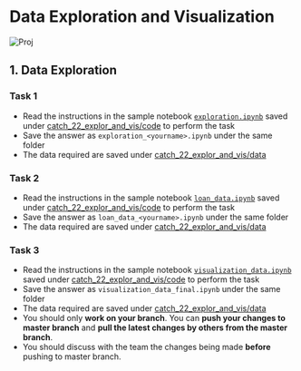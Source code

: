 # Data Exploration and Visualization
![Proj](https://img.shields.io/badge/proj-wip-yellowgreen.svg)

## 1. Data Exploration
### Task 1
- Read the instructions in the sample notebook [`exploration.ipynb`](./code/exploration.ipynb) saved under [catch_22_explor_and_vis/code](./code) to perform the task
- Save the answer as `exploration_<yourname>.ipynb` under the same folder
- The data required are saved under [catch_22_explor_and_vis/data](./data)

### Task 2
- Read the instructions in the sample notebook [`loan_data.ipynb`](./code/loan_data.ipynb) saved under [catch_22_explor_and_vis/code](./code) to perform the task
- Save the answer as `loan_data_<yourname>.ipynb` under the same folder
- The data required are saved under [catch_22_explor_and_vis/data](./data)

### Task 3
- Read the instructions in the sample notebook [`visualization_data.ipynb`](./code/visualization_data.ipynb) saved under [catch_22_explor_and_vis/code](./code) to perform the task
- Save the answer as `visualization_data_final.ipynb` under the same folder
- The data required are saved under [catch_22_explor_and_vis/data](./data)
- You should only **work on your branch**. You can **push your changes to master branch** and **pull the latest changes by others from the master branch**.
- You should discuss with the team the changes being made **before** pushing to master branch.
